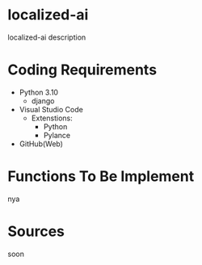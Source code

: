 # localized-ai

localized-ai description

# Coding Requirements

- Python 3.10  
    - django
- Visual Studio Code  
    - Extenstions:  
        - Python  
        - Pylance  
- GitHub(Web)  


# Functions To Be Implement

nya

# Sources

soon
